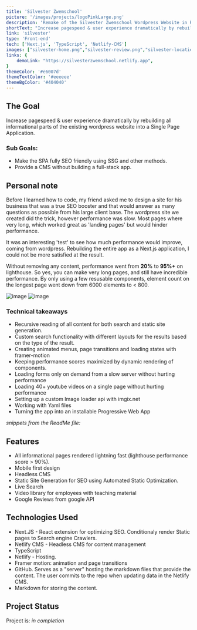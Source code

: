 ```yaml
---
title: 'Silvester Zwemschool'
picture: '/images/projects/logoPinkLarge.png'
description: 'Remake of the Silvester Zwemschool Wordpress Website in React / Next.JS with a headless CMS.'
shortText: "Increase pagespeed & user experience dramatically by rebuilding all informational parts of the existing wordpress website as a Single Page Application."
link: 'silvester'
type: 'Front-end'
tech: ['Next.js', 'TypeScript', 'Netlify-CMS']
images: ["silvester-home.png","silvester-review.png","silvester-locaties.png","silvester-faq.png","silvester-search.png"]
links: {
    demoLink: "https://silvesterzwemschool.netlify.app",
}
themeColor: '#e6007d'
themeTextColor: '#eeeeee'
themeBgColor: '#404040'
---
```


## The Goal ##
Increase pagespeed & user experience dramatically by rebuilding all informational parts of the existing wordpress website into a Single Page Application.

### Sub Goals: ### 
- Make the SPA fully SEO friendly using SSG and other methods.
- Provide a CMS without building a full-stack app.

## Personal note ##
Before I learned how to code, my friend asked me to design a site for his business that was a true SEO booster and that would answer as many questions as possible from his large client base. 
The wordpress site we created did the trick, however performance was slow. Most pages where very long, which worked great as 'landing pages' but would hinder performance.

It was an interesting 'test' to see how much performance would improve, coming from wordpress. Rebuilding the entire app as a Next.js application, I could not be more satisfied at the result. 

Without removing any content, performance went from **20%** to **95%+** on lighthouse. So yes, you can make very long pages, and still have incredible performance. By only using a few resusable components, element count on the longest page went down from 6000 elements to < 800. 

![image](/images/projectImages/silvester/silvester-scores-before20.png)
![image](/images/projectImages/silvester/silvester-scores-after.png)

<!-- This project was my first professional experience as a developer. And oh, did i love writing code, making everything custom compared to getting headaches from wordpress plugins.
This projects truly proved to me how valuable learning to code was, even for 'small scale' projects like this one. -->

### Technical takeaways ###
- Recursive reading of all content for both search and static site generation.
- Custom search functionality with different layouts for the results based on the type of the result.
- Creating animated menus, page transitions and loading states with framer-motion
- Keeping performance scores maximized by dynamic rendering of components.
- Loading forms only on demand from a slow server without hurting performance
- Loading 40+ youtube videos on a single page without hurting performance
- Setting up a custom Image loader api with imgix.net
- Working with Yaml files
- Turning the app into an installable Progressive Web App


_snippets from the ReadMe file:_

## Features
- All informational pages rendered lightning fast (lighthouse performance score > 90%). 
- Mobile first design
- Headless CMS
- Static Site Generation for SEO using Automated Static Optimization.
- Live Search
- Video library for employees with teaching material
- Google Reviews from google API

## Technologies Used
- Next.JS - React extension for optimizing SEO. Conditionaly render Static pages to Search engine Crawlers.
- Netlify CMS - Headless CMS for content management
- TypeScript
- Netlify - Hosting.
- Framer motion: animation and page transitions
- GitHub. Serves as a "server" hosting the markdown files that provide the content. The user commits to the repo when updating data in the Netlify CMS.
- Markdown for storing the content.


## Project Status
Project is: _in completion_




